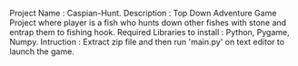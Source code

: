 Project Name : Caspian-Hunt.
Description : Top Down Adventure Game Project where player is a fish who hunts down other fishes with stone and entrap them to 
              fishing hook.
Required Libraries to install : Python, Pygame, Numpy.
Intruction : Extract zip file and then run 'main.py' on text editor to launch the game.
